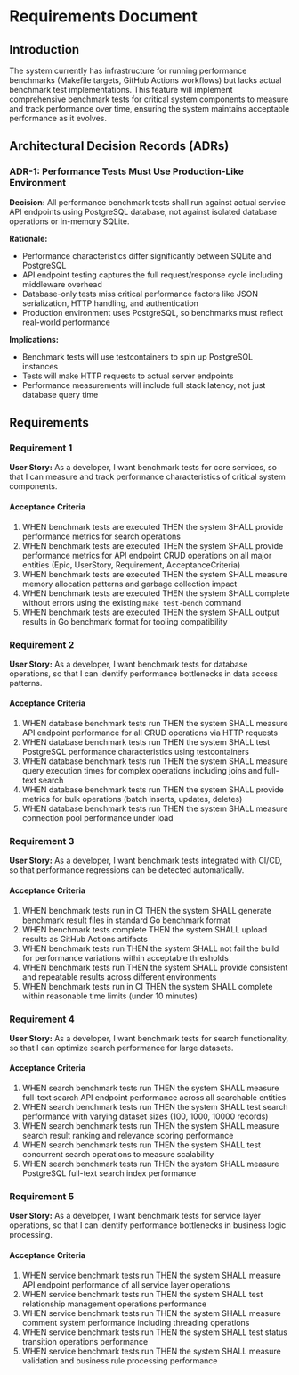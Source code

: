 # Requirements Document

## Introduction

The system currently has infrastructure for running performance benchmarks (Makefile targets, GitHub Actions workflows) but lacks actual benchmark test implementations. This feature will implement comprehensive benchmark tests for critical system components to measure and track performance over time, ensuring the system maintains acceptable performance as it evolves.

## Architectural Decision Records (ADRs)

### ADR-1: Performance Tests Must Use Production-Like Environment
**Decision:** All performance benchmark tests shall run against actual service API endpoints using PostgreSQL database, not against isolated database operations or in-memory SQLite.

**Rationale:** 
- Performance characteristics differ significantly between SQLite and PostgreSQL
- API endpoint testing captures the full request/response cycle including middleware overhead
- Database-only tests miss critical performance factors like JSON serialization, HTTP handling, and authentication
- Production environment uses PostgreSQL, so benchmarks must reflect real-world performance

**Implications:**
- Benchmark tests will use testcontainers to spin up PostgreSQL instances
- Tests will make HTTP requests to actual server endpoints
- Performance measurements will include full stack latency, not just database query time

## Requirements

### Requirement 1

**User Story:** As a developer, I want benchmark tests for core services, so that I can measure and track performance characteristics of critical system components.

#### Acceptance Criteria

1. WHEN benchmark tests are executed THEN the system SHALL provide performance metrics for search operations
2. WHEN benchmark tests are executed THEN the system SHALL provide performance metrics for API endpoint CRUD operations on all major entities (Epic, UserStory, Requirement, AcceptanceCriteria)
3. WHEN benchmark tests are executed THEN the system SHALL measure memory allocation patterns and garbage collection impact
4. WHEN benchmark tests are executed THEN the system SHALL complete without errors using the existing `make test-bench` command
5. WHEN benchmark tests are executed THEN the system SHALL output results in Go benchmark format for tooling compatibility

### Requirement 2

**User Story:** As a developer, I want benchmark tests for database operations, so that I can identify performance bottlenecks in data access patterns.

#### Acceptance Criteria

1. WHEN database benchmark tests run THEN the system SHALL measure API endpoint performance for all CRUD operations via HTTP requests
2. WHEN database benchmark tests run THEN the system SHALL test PostgreSQL performance characteristics using testcontainers
3. WHEN database benchmark tests run THEN the system SHALL measure query execution times for complex operations including joins and full-text search
4. WHEN database benchmark tests run THEN the system SHALL provide metrics for bulk operations (batch inserts, updates, deletes)
5. WHEN database benchmark tests run THEN the system SHALL measure connection pool performance under load

### Requirement 3

**User Story:** As a developer, I want benchmark tests integrated with CI/CD, so that performance regressions can be detected automatically.

#### Acceptance Criteria

1. WHEN benchmark tests run in CI THEN the system SHALL generate benchmark result files in standard Go benchmark format
2. WHEN benchmark tests complete THEN the system SHALL upload results as GitHub Actions artifacts
3. WHEN benchmark tests run THEN the system SHALL not fail the build for performance variations within acceptable thresholds
4. WHEN benchmark tests run THEN the system SHALL provide consistent and repeatable results across different environments
5. WHEN benchmark tests run in CI THEN the system SHALL complete within reasonable time limits (under 10 minutes)

### Requirement 4

**User Story:** As a developer, I want benchmark tests for search functionality, so that I can optimize search performance for large datasets.

#### Acceptance Criteria

1. WHEN search benchmark tests run THEN the system SHALL measure full-text search API endpoint performance across all searchable entities
2. WHEN search benchmark tests run THEN the system SHALL test search performance with varying dataset sizes (100, 1000, 10000 records)
3. WHEN search benchmark tests run THEN the system SHALL measure search result ranking and relevance scoring performance
4. WHEN search benchmark tests run THEN the system SHALL test concurrent search operations to measure scalability
5. WHEN search benchmark tests run THEN the system SHALL measure PostgreSQL full-text search index performance

### Requirement 5

**User Story:** As a developer, I want benchmark tests for service layer operations, so that I can identify performance bottlenecks in business logic processing.

#### Acceptance Criteria

1. WHEN service benchmark tests run THEN the system SHALL measure API endpoint performance of all service layer operations
2. WHEN service benchmark tests run THEN the system SHALL test relationship management operations performance
3. WHEN service benchmark tests run THEN the system SHALL measure comment system performance including threading operations
4. WHEN service benchmark tests run THEN the system SHALL test status transition operations performance
5. WHEN service benchmark tests run THEN the system SHALL measure validation and business rule processing performance